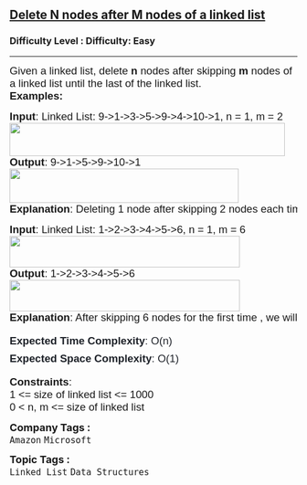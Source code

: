 <h2><a href="https://www.geeksforgeeks.org/problems/delete-n-nodes-after-m-nodes-of-a-linked-list/1?page=1&category=Linked%20List&sortBy=difficulty">Delete N nodes after M nodes of a linked list</a></h2><h3>Difficulty Level : Difficulty: Easy</h3><hr><div class="problems_problem_content__Xm_eO"><p><span style="font-size: 14pt;"><span style="font-family: arial, helvetica, sans-serif;">Given a linked list, delete <strong>n</strong> nodes after skipping <strong>m</strong> nodes of a linked list until the last of the linked list.<br></span><strong style="font-family: arial, helvetica, sans-serif;">Examples:</strong></span></p>
<pre><span style="font-size: 14pt;"><span style="font-family: arial, helvetica, sans-serif;"><strong>Input</strong>: Linked List: 9-&gt;1-&gt;3-&gt;5-&gt;9-&gt;4-&gt;10-&gt;1, n = 1, m = 2<br><img src="https://media.geeksforgeeks.org/img-practice/prod/addEditProblem/700021/Web/Other/blobid0_1720698284.png" width="482" height="58"><br></span><strong style="font-family: arial, helvetica, sans-serif;">Output</strong><span style="font-family: arial, helvetica, sans-serif;">: 9-&gt;1-&gt;5-&gt;9-&gt;10-&gt;1</span></span><br><img src="https://media.geeksforgeeks.org/img-practice/prod/addEditProblem/700021/Web/Other/blobid4_1720698395.png" width="401" height="60"><br><span style="font-size: 14pt; font-family: arial, helvetica, sans-serif;"><strong>Explanation</strong>: Deleting 1 node after skipping 2 nodes each time, we have list as 9-&gt; 1-&gt; 5-&gt; 9-&gt; 10-&gt; 1.</span></pre>
<pre><span style="font-size: 14pt;"><strong style="font-family: arial, helvetica, sans-serif;">Input</strong><span style="font-family: arial, helvetica, sans-serif;">: Linked List: 1-&gt;2-&gt;3-&gt;4-&gt;5-&gt;6, n = 1, m = 6<br><img src="https://media.geeksforgeeks.org/img-practice/prod/addEditProblem/700021/Web/Other/blobid2_1720698315.png" width="403" height="55"><br></span><strong style="font-family: arial, helvetica, sans-serif;">Output</strong><span style="font-family: arial, helvetica, sans-serif;">: 1-&gt;2-&gt;3-&gt;4-&gt;5-&gt;6<br></span></span><img src="https://media.geeksforgeeks.org/img-practice/prod/addEditProblem/700021/Web/Other/blobid3_1720698324.png" width="403" height="55"><br><span style="font-size: 14pt;"><strong style="font-family: arial, helvetica, sans-serif;">Explanation</strong><span style="font-family: arial, helvetica, sans-serif;">: After skipping 6 nodes for the first time , we will reach of end of the linked list, so, we will get the given linked list itself.</span></span></pre>
<p><span style="font-family: arial, helvetica, sans-serif; font-size: 14pt;"><span style="box-sizing: border-box; line-height: 1.7em; color: #1e2229; background-color: #ffffff;"><span style="box-sizing: border-box; line-height: 1.7em;"><strong>Expected Time Complexity</strong>:</span><span style="box-sizing: border-box; line-height: 1.7em;">&nbsp;O(n)<br style="box-sizing: border-box; line-height: 1.7em; color: var(--text-color) !important; background-color: var(--background) !important;"></span></span><strong><span style="box-sizing: border-box; line-height: 1.7em; color: #1e2229; background-color: #ffffff;"><span style="box-sizing: border-box; line-height: 1.7em;">Expected Space&nbsp;</span></span><span style="box-sizing: border-box; line-height: 1.7em; color: #1e2229; background-color: #ffffff;">Complexity</span></strong><span style="box-sizing: border-box; line-height: 1.7em; color: #1e2229; background-color: #ffffff;">:</span><span style="box-sizing: border-box; line-height: 1.7em; color: #1e2229; background-color: #ffffff;">&nbsp;O(1)</span></span></p>
<p><span style="font-size: 14pt;"><span style="font-family: arial, helvetica, sans-serif;"><strong>Constraints</strong>:<br></span><span style="font-family: arial, helvetica, sans-serif;">1 &lt;= size of linked list &lt;= 1000<br></span><span style="font-family: arial, helvetica, sans-serif;">0 &lt; n, m &lt;= size of linked list</span><br></span></p></div><p><span style=font-size:18px><strong>Company Tags : </strong><br><code>Amazon</code>&nbsp;<code>Microsoft</code>&nbsp;<br><p><span style=font-size:18px><strong>Topic Tags : </strong><br><code>Linked List</code>&nbsp;<code>Data Structures</code>&nbsp;